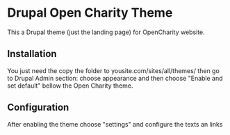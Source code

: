 # Drupal Open Charity Theme
This a Drupal theme (just the landing page) for OpenCharity website.

## Installation
You just need the copy the folder to yousite.com/sites/all/themes/ then go to Drupal Admin section: choose appearance and then choose "Enable and set default" bellow the Open Charity theme.

## Configuration
After enabling the theme choose "settings" and configure the texts an links